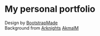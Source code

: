# My personal portfolio  
Design by [BootstrapMade](https://bootstrapmade.com)  
Background from [Arknights](https://www.arknights.global)
[AkmalM](https://akmaulanas.github.io)
